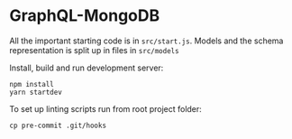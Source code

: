 # GraphQL-MongoDB

All the important starting code is in `src/start.js`.
Models and the schema representation is split up in files in `src/models`

Install, build and run development server:

```
npm install
yarn startdev
```

To set up linting scripts run from root project folder: 
```
cp pre-commit .git/hooks
```

